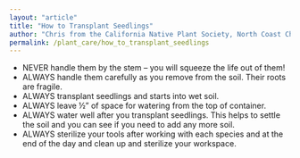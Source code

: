 ```yaml
---
layout: "article"
title: "How to Transplant Seedlings"
author: "Chris from the California Native Plant Society, North Coast Chapter"
permalink: /plant_care/how_to_transplant_seedlings
---
```

<ul>
<li>
NEVER handle them by the stem – you will squeeze the life out of them! 
</li>
<li>
ALWAYS handle them carefully as you remove from the soil. Their roots are fragile.
</li>
<li>
ALWAYS transplant seedlings and starts into wet soil.
</li> 
<li>
ALWAYS leave ½” of space for watering from the top of container. 
</li> 
<li>
ALWAYS water well after you transplant seedlings. This helps to settle the soil and you can see if you need to add any more soil. 
</li> 
<li>
ALWAYS sterilize your tools after working with each species and at the end of the day and clean up and sterilize your workspace. 
</li>
</ul> 

